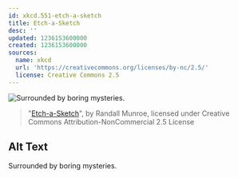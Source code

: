 ```yaml
---
id: xkcd.551-etch-a-sketch
title: Etch-a-Sketch
desc: ''
updated: 1236153600000
created: 1236153600000
sources:
  name: xkcd
  url: 'https://creativecommons.org/licenses/by-nc/2.5/'
  license: Creative Commons 2.5
---
```

![Surrounded by boring mysteries.](https://imgs.xkcd.com/comics/etch-a-sketch.png)
> "[Etch-a-Sketch](https://xkcd.com/551/)", by Randall Munroe, licensed under Creative Commons Attribution-NonCommercial 2.5 License

## Alt Text
Surrounded by boring mysteries.
